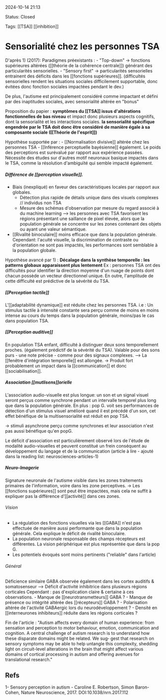 2024-10-14 21:13

Status: Closed

Tags: [[TSA]] [[inhibition]] 

# Sensorialité chez les personnes TSA

D'après 1) (2017):
  Paradigmes préexistants : 
	 -  "Top-down" -> fonctions supérieures altérées ([[théorie de la cohérence centrale]])  générant des particularités sensorielles.
	- "Sensory first" -> particularités sensorielles entrainent des déficits dans les [[fonctions supérieures]]. (difficultés sensorielles rendent les situations sociales difficilement supportable, donc évitées donc fonction sociales impactées pendant le dev.)

De plus, l'autisme est principalement considéré comme impactant et défini par des inaptitudes sociales, avec sensorialité  altérée en "bonus" 

Proposition du papier : **symptômes du [[TSA]] issus d'altérations fonctionnelles de bas niveau** et impact donc plusieurs aspects cognitifs, dont la sensorialité et les interactions sociales. **la sensorialité spécifique engendrée par le TSA doit donc être considéré de manière égale à sa composante sociale ([[Théorie de l'esprit]])**  

Hypothèse supportée par :
	- [[Normalisation divisive]] altérée chez les personnes TSA
	- [[Inférence perceptuelle bayésienne]] également. Le poids des perceptions est surévalué par rapport aux expérience passées.
Nécessite des études sur d'autres motif neuronaux basique impactés dans le TSA, comme la résolution d'ambiguïté qui semble impacté également. 

##### Différence de [[perception visuelle]].

- Biais (inexpliqué) en faveur des caractéristiques locales par rapport aux globales.
	- Détection plus rapide de détails unique dans des visuels complexes // individus non TSA
	- Mesure des schémas d'observation par mesure du regard associé à du machine learning --> les personnes avec TSA favorisent les régions présentant une saillance de pixel élevée, alors que la population générale se concentre sur les zones contenant des objets ou ayant une valeur sémantique.
 - [[Rivalité binoculaire]] moins efficace que dans la population générale. 
Cependant: l'acuité visuelle, la discrimination de contraste ou d'orientation ne sont pas impactés, les performances  sont semblable à la population globale.

Hypothèse avancé par 1) : **Décalage dans la synthèse temporelle : les patterns globaux apparaissent plus lentement**
Ex : personnes TSA ont des difficultés pour identifier la direction moyenne d'un nuage de points dont chacun possède un vecteur directionnel unique. En outre, l'amplitude de cette difficulté est prédictive de la sévérité du TSA.

##### [[Perception tactile]]
L'[[adaptabilité dynamique]]  est réduite chez les personnes TSA.
i.e : Un stimulus tactile à intensité constante sera perçu comme de moins en moins intense au cours du temps dans la population générale, moins/pas le cas dans population TSA.

##### [[Perception auditive]]
En population TSA enfant, difficulté à distinguer deux sons temporellement proches. (également prédictif de la sévérité du TSA).
Valable pour des sons purs - une note précise - comme pour des signaux complexes. 
--> La [[fenêtre d'intégration temporelle]] est allongée. 
-> Produit fort probablement un impact dans la [[communication]] et donc [[sociabilisation]]. 

##### Association [[mutlisens]]orielle 
L'association audio-visuelle est plus longue: un son et un signal visuel seront perçus comme synchrone pendant un intervalle temporel plus long que dans la population générale. 
En plus : pop G. voit ses performances de détection d'un stimulus visuel amélioré quand il est précédé d'un son, cet effet bénéfique de la multisensorialité est réduit en pop TSA.

-> stimuli asynchrone perçu comme synchrones et leur association n'est pas aussi bénéfique qu'en popG.

Le déficit d'association est particulièrement observé lors de l'étude de modalité audio-visuelles et peuvent constitué un frein conséquent au développement du langage et de la communication (article à lire - ajouté dans la reading list: neurosciences-articles-1)


##### Neuro-Imagerie
Signature neuronale de l'autisme visible dans les zones traitements primaires de l'information, voire dans les zone perceptives.
-> Les [[fonctions supérieures]] sont peut être impactées, mais cela ne suffit à expliquer pas la différence d'[[activité]] dans ces zones.

###### Vision 
- La régulation des fonctions visuelles via les [[GABA]] n'est pas effectuée de manière aussi performante que dans la population générale. Cela explique le déficit de rivalité binoculaire.
- La population neuronale responsable des champs récepteurs est différentes. La vision périphérique est plus représentée que dans la pop G.
- Les potentiels évoqués sont moins pertinents ("reliable" dans l'article)
###### Général
Déficience similaire GABA observée également dans les cortex auditifs & somatosenseur 
	--> Déficit d'activité inhibitrice dans plusieurs régions corticales
	Cependant : pas d'explication claire & certaine à ces observations.
		- Manque de [[neurotransmetteurs]] GABA ?
		- Manque de présence ou intégrité altérée des [[récepteurs]] GABA ?
		- Polarisation altérée de l'activité GABAergic lors du neurodéveloppement ?
		- Densité en [[interneurones inhibiteurs]] réduite dans les régions corticales ?


Fin de l'article : "Autism affects every domain of human experience: from sensation and perception to motor behaviour, emotion, communication and cognition. A central challenge of autism research is to understand how these disparate domains might be related. We sug‑ gest that research on sensory symptoms may be able to help untangle this complexity, shedding light on circuit-level alterations in the brain that might affect various domains of cortical processing in autism and offering avenues for translational research."
## Refs
1- Sensory perception in autism - Caroline E. Robertson, Simon Baron-Cohen, Nature Neuroscience, 2017. DOI:10.1038/nrn.2017.112 

